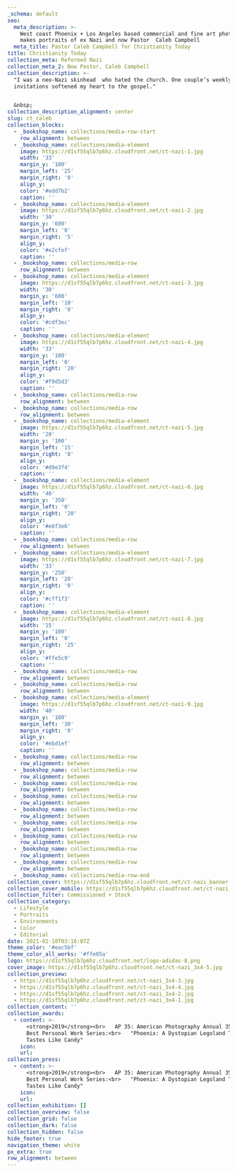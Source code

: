 ```yaml
---
_schema: default
seo:
  meta_description: >-
    West coast Phoenix + Los Angeles based commercial and fine art photographer
    makes portraits of ex Nazi and now Pastor  Caleb Campbell
  meta_title: Pastor Caleb Campbell for Christianity Today
title: Christianity Today
collection_meta: Reformed Nazi
collection_meta_2: Now Pastor, Caleb Campbell
collection_description: >-
  "I was a neo-Nazi skinhead  who hated the church. One couple’s weekly dinner
  invitations softened my heart to the gospel."


  &nbsp;
collection_description_alignment: center
slug: ct_caleb
collection_blocks:
  - _bookshop_name: collections/media-row-start
    row_alignment: between
  - _bookshop_name: collections/media-element
    image: https://d1sf55qlb7p6hz.cloudfront.net/ct-nazi-1.jpg
    width: '33'
    margin_y: '100'
    margin_left: '25'
    margin_right: '0'
    align_y:
    color: '#edd7b2'
    caption: ''
  - _bookshop_name: collections/media-element
    image: https://d1sf55qlb7p6hz.cloudfront.net/ct-nazi-2.jpg
    width: '30'
    margin_y: '600'
    margin_left: '0'
    margin_right: '5'
    align_y:
    color: '#e2cfef'
    caption: ''
  - _bookshop_name: collections/media-row
    row_alignment: between
  - _bookshop_name: collections/media-element
    image: https://d1sf55qlb7p6hz.cloudfront.net/ct-nazi-3.jpg
    width: '30'
    margin_y: '600'
    margin_left: '10'
    margin_right: '0'
    align_y:
    color: '#cdf3ec'
    caption: ''
  - _bookshop_name: collections/media-element
    image: https://d1sf55qlb7p6hz.cloudfront.net/ct-nazi-4.jpg
    width: '33'
    margin_y: '100'
    margin_left: '0'
    margin_right: '20'
    align_y:
    color: '#f9d5d3'
    caption: ''
  - _bookshop_name: collections/media-row
    row_alignment: between
  - _bookshop_name: collections/media-row
    row_alignment: between
  - _bookshop_name: collections/media-element
    image: https://d1sf55qlb7p6hz.cloudfront.net/ct-nazi-5.jpg
    width: '20'
    margin_y: '100'
    margin_left: '15'
    margin_right: '0'
    align_y:
    color: '#d9e3f4'
    caption: ''
  - _bookshop_name: collections/media-element
    image: https://d1sf55qlb7p6hz.cloudfront.net/ct-nazi-6.jpg
    width: '40'
    margin_y: '350'
    margin_left: '0'
    margin_right: '20'
    align_y:
    color: '#e6f3e6'
    caption: ''
  - _bookshop_name: collections/media-row
    row_alignment: between
  - _bookshop_name: collections/media-element
    image: https://d1sf55qlb7p6hz.cloudfront.net/ct-nazi-7.jpg
    width: '33'
    margin_y: '250'
    margin_left: '20'
    margin_right: '0'
    align_y:
    color: '#cff1f3'
    caption: ''
  - _bookshop_name: collections/media-element
    image: https://d1sf55qlb7p6hz.cloudfront.net/ct-nazi-8.jpg
    width: '15'
    margin_y: '100'
    margin_left: '0'
    margin_right: '25'
    align_y:
    color: '#ffe5c9'
    caption: ''
  - _bookshop_name: collections/media-row
    row_alignment: between
  - _bookshop_name: collections/media-row
    row_alignment: between
  - _bookshop_name: collections/media-element
    image: https://d1sf55qlb7p6hz.cloudfront.net/ct-nazi-9.jpg
    width: '40'
    margin_y: '100'
    margin_left: '30'
    margin_right: '0'
    align_y:
    color: '#ebd1ef'
    caption: ''
  - _bookshop_name: collections/media-row
    row_alignment: between
  - _bookshop_name: collections/media-row
    row_alignment: between
  - _bookshop_name: collections/media-row
    row_alignment: between
  - _bookshop_name: collections/media-row
    row_alignment: between
  - _bookshop_name: collections/media-row
    row_alignment: between
  - _bookshop_name: collections/media-row
    row_alignment: between
  - _bookshop_name: collections/media-row
    row_alignment: between
  - _bookshop_name: collections/media-row
    row_alignment: between
  - _bookshop_name: collections/media-row
    row_alignment: between
  - _bookshop_name: collections/media-row-end
collection_cover: https://d1sf55qlb7p6hz.cloudfront.net/ct-nazi_banner-5.jpg
collection_cover_mobile: https://d1sf55qlb7p6hz.cloudfront.net/ct-nazi_banner-3.jpg
collection_filter: Commissioned + Stock
collection_category:
  - Lifestyle
  - Portraits
  - Environments
  - Color
  - Editorial
date: 2021-02-10T03:16:07Z
theme_color: '#eac5bf'
theme_color_all_works: '#ffe05a'
logo: https://d1sf55qlb7p6hz.cloudfront.net/logo-adidas-8.png
cover_image: https://d1sf55qlb7p6hz.cloudfront.net/ct-nazi_3x4-5.jpg
collection_preview:
  - https://d1sf55qlb7p6hz.cloudfront.net/ct-nazi_3x4-3.jpg
  - https://d1sf55qlb7p6hz.cloudfront.net/ct-nazi_3x4-4.jpg
  - https://d1sf55qlb7p6hz.cloudfront.net/ct-nazi_3x4-2.jpg
  - https://d1sf55qlb7p6hz.cloudfront.net/ct-nazi_3x4-1.jpg
collection_content: ''
collection_awards:
  - content: >-
      <strong>2019</strong><br>   AP 35: American Photography Annual 35<br>  
      Best Personal Work Series:<br>   "Phoenix: A Dystopian Legoland That
      Tastes Like Candy"
    icon:
    url:
collection_press:
  - content: >-
      <strong>2019</strong><br>   AP 35: American Photography Annual 35<br>  
      Best Personal Work Series:<br>   "Phoenix: A Dystopian Legoland That
      Tastes Like Candy"
    icon:
    url:
collection_exhibition: []
collection_overview: false
collection_grid: false
collection_dark: false
collection_hidden: false
hide_footer: true
navigation_theme: white
px_extra: true
row_alignment: between
---
```

